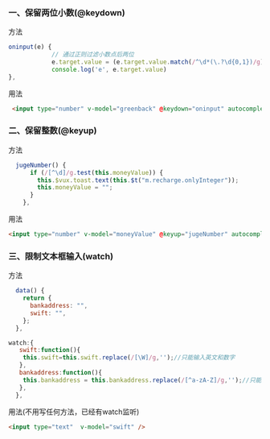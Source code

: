 ### 一、保留两位小数(@keydown)

方法

```js
oninput(e) {
            // 通过正则过滤小数点后两位
            e.target.value = (e.target.value.match(/^\d*(\.?\d{0,1})/g)[0]) || null
            console.log('e', e.target.value)
},
```

用法

```html
 <input type="number" v-model="greenback" @keydown="oninput" autocomplete="off">
```

### 二、保留整数(@keyup)

方法

````js
  jugeNumber() {
      if (/[^\d]/g.test(this.moneyValue)) {
        this.$vux.toast.text(this.$t("m.recharge.onlyInteger"));
        this.moneyValue = "";
      }
    },
````

用法

````html
<input type="number" v-model="moneyValue" @keyup="jugeNumber" autocomplete="off" />
````

### 三、限制文本框输入(watch)

方法

````js
  data() {
    return {
      bankaddress: "",
      swift: "",
    };
  }, 

watch:{
   swift:function(){
    this.swift=this.swift.replace(/[\W]/g,'');//只能输入英文和数字
   },
   bankaddress:function(){
    this.bankaddress = this.bankaddress.replace(/[^a-zA-Z]/g,'');//只能输入英文
   },
  },
````

用法(不用写任何方法，已经有watch监听)

````html
<input type="text"  v-model="swift" />
````

